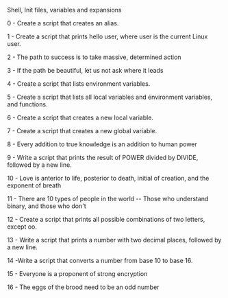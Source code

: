Shell, Init files, variables and expansions

0 - Create a script that creates an alias.

1 - Create a script that prints hello user, where user is the current Linux user.

2 - The path to success is to take massive, determined action


3 - If the path be beautiful, let us not ask where it leads


4 - Create a script that lists environment variables.

5 - Create a script that lists all local variables and environment variables, and functions.

6 - Create a script that creates a new local variable.

7 - Create a script that creates a new global variable.

8 - Every addition to true knowledge is an addition to human power

9 - Write a script that prints the result of POWER divided by DIVIDE, followed by a new line.

10 - Love is anterior to life, posterior to death, initial of creation, and the exponent of breath

11 - There are 10 types of people in the world -- Those who understand binary, and those who don't

12 - Create a script that prints all possible combinations of two letters, except oo.

13 - Write a script that prints a number with two decimal places, followed by a new line.

14 -Write a script that converts a number from base 10 to base 16.

15 - Everyone is a proponent of strong encryption

16 - The eggs of the brood need to be an odd number

